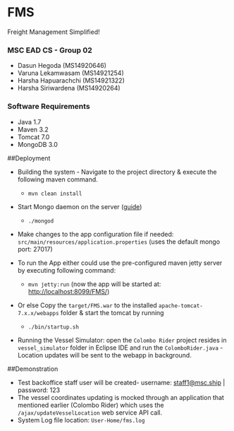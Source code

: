 # FMS
Freight Management Simplified! 

<h3>MSC EAD CS - Group 02</h3>
<ul>
<li>Dasun Hegoda (MS14920646)</li>
<li>Varuna Lekamwasam (MS14921254)</li>
<li>Harsha Hapuarachchi (MS14921322)</li>
<li>Harsha Siriwardena (MS14920264)</li>
</ul>
<h3>Software Requirements</h3>
<ul>
<li>Java 1.7</li>
<li>Maven 3.2</li>
<li>Tomcat 7.0</li>
<li>MongoDB 3.0</li>
</ul>


##Deployment
* Building the system - Navigate to the project directory & execute the following maven command.
  * `mvn clean install`

* Start Mongo daemon on the server ([guide](http://docs.mongodb.org/master/tutorial/manage-mongodb-processes/))
  * `./mongod`

* Make changes to the app configuration file if needed: `src/main/resources/application.properties` (uses the default mongo port: 27017)

* To run the App either could use the pre-configured maven jetty server by executing following command:
  * `mvn jetty:run` (now the app will be started at: [http://localhost:8099/FMS/](http://localhost:8099/FMS/))
* Or else Copy the `target/FMS.war` to the installed `apache-tomcat-7.x.x/webapps` folder & start the tomcat by running 
  * `./bin/startup.sh`

* Running the Vessel Simulator: open the `Colombo Rider` project resides in `vessel_simulator` folder in Eclipse IDE and run the `ColomboRider.java` - Location updates will be sent to the webapp in background.

##Demonstration
* Test backoffice staff user will be created- username: staff1@msc.ship | password: 123
* The vessel coordinates updating is mocked through an application that mentioned earlier (Colombo Rider) which uses the `/ajax/updateVesselLocation` web service API call.
* System Log file location: `User-Home/fms.log`










